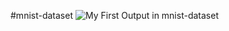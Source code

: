 #mnist-dataset
![My First Output in mnist-dataset](https://drive.google.com/uc?export=view&id=<1q-rP1JS25tetKWLj9NSmEJQT4N1PnQzX>)
